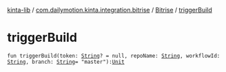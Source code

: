 [kinta-lib](../../index.md) / [com.dailymotion.kinta.integration.bitrise](../index.md) / [Bitrise](index.md) / [triggerBuild](./trigger-build.md)

# triggerBuild

`fun triggerBuild(token: `[`String`](https://kotlinlang.org/api/latest/jvm/stdlib/kotlin/-string/index.html)`? = null, repoName: `[`String`](https://kotlinlang.org/api/latest/jvm/stdlib/kotlin/-string/index.html)`, workflowId: `[`String`](https://kotlinlang.org/api/latest/jvm/stdlib/kotlin/-string/index.html)`, branch: `[`String`](https://kotlinlang.org/api/latest/jvm/stdlib/kotlin/-string/index.html)` = "master"): `[`Unit`](https://kotlinlang.org/api/latest/jvm/stdlib/kotlin/-unit/index.html)